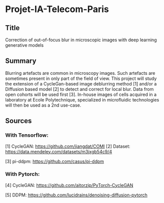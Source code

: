 # Projet-IA-Telecom-Paris

## Title
Correction of out-of-focus blur in microscopic images with deep learning generative models

## Summary
Blurring artefacts are common in microscopy images. Such artefacts are sometimes present in only part of the field of view. This project will study the extension of a CycleGan-based image deblurring method [1] and/or a Diffusion based model [2] to detect and correct for local blur. Data from open cohorts will be used first [3]. In-house images of cells acquired in a laboratory at Ecole Polytechnique, specialized in microfluidic technologies will then be used as a 2nd use-case.

## Sources

### With Tensorflow:
[1] CycleGAN: https://github.com/jiangdat/COMI
[2] Dataset: https://data.mendeley.com/datasets/m3jxgb54c9/4

[3] pi-ddpm: https://github.com/casus/pi-ddpm

### With Pytorch:
[4] CycleGAN: https://github.com/aitorzip/PyTorch-CycleGAN

[5] DDPM: https://github.com/lucidrains/denoising-diffusion-pytorch 